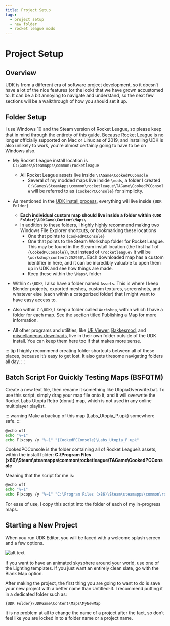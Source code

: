 ```yaml
---
title: Project Setup
tags:
  - project setup
  - new folder
  - rocket league mods
---
```

# Project Setup

## Overview

UDK is from a different era of software project development, so it doesn’t have a lot of the nice features (or the look) that we have grown accustomed to. It can be a bit annoying to navigate and understand, so the next few sections will be a walkthrough of how you should set it up.

## Folder Setup

I use Windows 10 and the Steam version of Rocket League, so please keep that in mind through the entirety of this guide. Because Rocket League is no longer officially supported on Mac or Linux as of 2019, and installing UDK is also unlikely to work, you're almost certainly going to have to be on Windows also.

* My Rocket League install location is `C:\Games\SteamApps\common\rocketleague`
  * All Rocket League assets live inside `\TAGame\CookedPCConsole`
    * Several of my modded maps live inside `\mods`, a folder I created
`C:\Games\SteamApps\common\rocketleague\TAGame\CookedPCConsole` will be referred to as `{CookedPCConsole}` for simplicity.

* As mentioned in the [UDK install process](installing.md), everything will live inside `{UDK Folder}`
  * **Each individual custom map should live inside a folder within `{UDK Folder}\UDKGame\Content\Maps\`**
  * In addition to these folders, I highly highly recommend making two Windows File Explorer shortcuts, or bookmarking these locations
    * One that points to `{CookedPCConsole}`
    * One that points to the Steam Workshop folder for Rocket League. This may be found in the Steam install location (the first half of `{CookedPCConsole}`), but instead of `\rocketleague\` it will be `\workshop\content\252950\`. Each downloaded map has a custom identifier in here, and it can be incredibly valuable to open them up in UDK and see how things are made.
    * Keep these within the `\Maps\` folder

* Within `C:\UDK\` I also have a folder named `Assets`. This is where I keep Blender projects, exported meshes, custom textures, screenshots, and whatever else (each within a categorized folder) that I might want to have easy access to.
* Also within `C:\UDK\` I keep a folder called `Workshop`, within which I have a folder for each map. See the section titled Publishing a Map for more information.
* All other programs and utilities, like [UE Viewer](../resources/downloads.md), [Bakkesmod](https://bakkesmod.com), and [miscellaneous downloads](../resources/downloads.md), live in their own folder outside of the UDK install. You can keep them here too if that makes more sense.

::: tip
I highly recommend creating folder shortcuts between all of these places, because it’s easy to get lost. It also gets tiresome navigating folders all day.
:::

## Batch Script For Quickly Testing Maps (BSFQTM) <Badge text="important" type="tip"/>

Create a new text file, then rename it something like UtopiaOverwrite.bat. To use this script, simply drag your map file onto it, and it will overwrite the Rocket Labs Utopia Retro (donut) map, which is not used in any online multiplayer playlist.

::: warning
Make a backup of this map (Labs_Utopia_P.upk) somewhere safe.
:::

```sh
@echo off
echo "%~1"
echo F|xcopy /y "%~1" "{CookedPCConsole}\Labs_Utopia_P.upk"
```

CookedPCConsole is the folder containing all of Rocket League’s assets, within the install folder:
**C:\Program Files (x86)\Steam\steamapps\common\rocketleague\TAGame\CookedPCConsole**

Meaning that the script for me is:

```sh
@echo off
echo "%~1"
echo F|xcopy /y "%~1" "C:\Program Files (x86)\Steam\steamapps\common\rocketleague\TAGame\CookedPCConsole\Labs_Utopia_P.upk"
```

For ease of use, I copy this script into the folder of each of my in-progress maps.

## Starting a New Project

When you run UDK Editor, you will be faced with a welcome splash screen and a few options.

![alt text](/images/udk/essential/image251.png "A nice day to be a cube on a platform in an infinite void")

If you want to have an animated skysphere around your world, use one of the Lighting templates. If you just want an entirely clean slate, go with the Blank Map option.

After making the project, the first thing you are going to want to do is save your new project with a better name than Untitled-3. I recommend putting it in a dedicated folder such as:

`{UDK Folder}\UDKGame\Content\Maps\MyNewMap`

It is no problem at all to change the name of a project after the fact, so don’t feel like you are locked in to a folder name or a project name.
